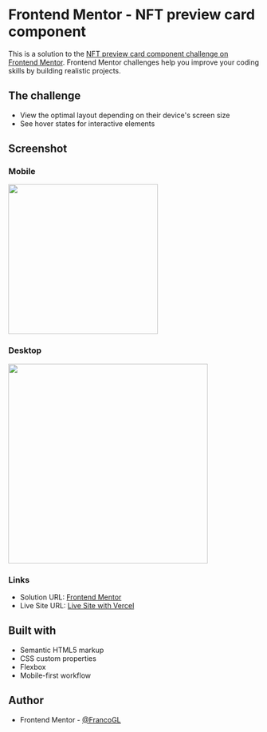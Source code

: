 # Frontend Mentor - NFT preview card component

This is a solution to the [NFT preview card component challenge on Frontend Mentor](https://www.frontendmentor.io/challenges/nft-preview-card-component-SbdUL_w0U). Frontend Mentor challenges help you improve your coding skills by building realistic projects. 

## The challenge

- View the optimal layout depending on their device's screen size
- See hover states for interactive elements

## Screenshot
### Mobile

<img src="https://user-images.githubusercontent.com/66887467/202529256-2cc5a6af-eb19-498c-b33f-f4cfb72848ee.png" width="300px">

### Desktop

<img src="https://user-images.githubusercontent.com/66887467/202529504-d611dae9-bf3d-45ed-bbe8-020fea7864d4.png" width="400px">


### Links

- Solution URL: [Frontend Mentor](https://www.frontendmentor.io/solutions/nft-preview-card-component-i9wdp7v9x1)
- Live Site URL: [Live Site with Vercel](https://francogl.github.io/FEMC-ntf-preview-card-component)

## Built with

- Semantic HTML5 markup
- CSS custom properties
- Flexbox
- Mobile-first workflow

## Author

- Frontend Mentor - [@FrancoGL](https://www.frontendmentor.io/profile/FrancoGL)
